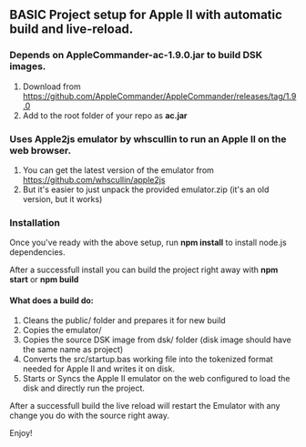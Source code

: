 ## BASIC Project setup for Apple II with automatic build and live-reload.

### Depends on AppleCommander-ac-1.9.0.jar to build DSK images.

1. Download from https://github.com/AppleCommander/AppleCommander/releases/tag/1.9.0
2. Add to the root folder of your repo as **ac.jar**

### Uses Apple2js emulator by whscullin to run an Apple II on the web browser.

1. You can get the latest version of the emulator from https://github.com/whscullin/apple2js
2. But it's easier to just unpack the provided emulator.zip (it's an old version, but it works)

### Installation

Once you've ready with the above setup, run **npm install** to install node.js dependencies.

After a successfull install you can build the project right away with **npm start** or **npm build**

#### What does a build do:

1. Cleans the public/ folder and prepares it for new build
2. Copies the emulator/
3. Copies the source DSK image from dsk/ folder (disk image should have the same name as project)
4. Converts the src/startup.bas working file into the tokenized format needed for Apple II and writes it on disk.
5. Starts or Syncs the Apple II emulator on the web configured to load the disk and directly run the project.

After a successfull build the live reload will restart the Emulator with any change you do with the source right away.

Enjoy!
